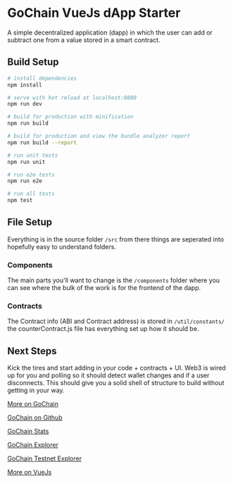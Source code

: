 # GoChain VueJs dApp Starter

A simple decentralized application (dapp) in which the user can add or subtract one from a value stored in a smart contract.

## Build Setup

``` bash
# install dependencies
npm install

# serve with hot reload at localhost:8080
npm run dev

# build for production with minification
npm run build

# build for production and view the bundle analyzer report
npm run build --report

# run unit tests
npm run unit

# run e2e tests
npm run e2e

# run all tests
npm test
```

## File Setup
Everything is in the source folder `/src` from there things are seperated into hopefully easy to understand folders.

### Components
The main parts you'll want to change is the `/components` folder where you can see where the bulk of the work is for the frontend of the dapp.

### Contracts
The Contract info (ABI and Contract address) is stored in `/util/constants/` the counterContract.js file has everything set up how it should be.

## Next Steps
Kick the tires and start adding in your code + contracts + UI.  Web3 is wired up for you and polling so it should detect wallet changes and if a user disconnects.  This should give you a solid shell of structure to build without getting in your way.

[More on GoChain](http://www.gochain.io)

[GoChain on Github](https://github.com/gochain-io)

[GoChain Stats](https://stats.gochain.io/)

[GoChain Explorer](https://explorer.gochain.io)

[GoChain Testnet Explorer](https://testnet-explorer.gochain.io)

[More on VueJs](https://vuejs.org/)
